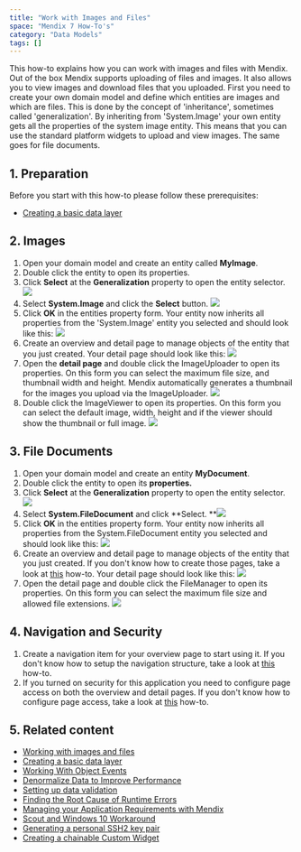 ```yaml
---
title: "Work with Images and Files"
space: "Mendix 7 How-To's"
category: "Data Models"
tags: []
---
```

This how-to explains how you can work with images and files with Mendix. Out of the box Mendix supports uploading of files and images. It also allows you to view images and download files that you uploaded. First you need to create your own domain model and define which entities are images and which are files. This is done by the concept of 'inheritance', sometimes called 'generalization'. By inheriting from 'System.Image' your own entity gets all the properties of the system image entity. This means that you can use the standard platform widgets to upload and view images. The same goes for file documents.

## 1. Preparation

Before you start with this how-to please follow these prerequisites:

*   [Creating a basic data layer](create-a-basic-data-layer)

## 2\. Images

1.  Open your domain model and create an entity called **MyImage**.
2.  Double click the entity to open its properties.
3.  Click **Select** at the **Generalization** property to open the entity selector.
    ![](attachments/18448741/18582124.png)
4.  Select **System.Image** and click the **Select** button.
    ![](attachments/18448741/18582123.png)
5.  Click **OK** in the entities property form. Your entity now inherits all properties from the 'System.Image' entity you selected and should look like this:
    ![](attachments/18448741/18582136.png)
6.  Create an overview and detail page to manage objects of the entity that you just created. Your detail page should look like this:
    ![](attachments/18448741/18582131.png)
7.  Open the **detail page** and double click the ImageUploader to open its properties. On this form you can select the maximum file size, and thumbnail width and height. Mendix automatically generates a thumbnail for the images you upload via the ImageUploader.
    ![](attachments/18448741/18582130.png)
8.  Double click the ImageViewer to open its properties. On this form you can select the default image, width, height and if the viewer should show the thumbnail or full image.
    ![](attachments/18448741/18582129.png)

## 3\. File Documents

1.  Open your domain model and create an entity **MyDocument**.
2.  Double click the entity to open its **properties.**
3.  Click **Select** at the **Generalization** property to open the entity selector.
    ![](attachments/18448741/18582128.png)
4.  Select **System.FileDocument** and click **Select.
    **![](attachments/18448741/18582127.png)
5.  Click **OK** in the entities property form. Your entity now inherits all properties from the System.FileDocument entity you selected and should look like this:
    ![](attachments/18448741/18582126.png)
6.  Create an overview and detail page to manage objects of the entity that you just created. If you don't know how to create those pages, take a look at [this](create-your-first-two-overview-and-detail-pages) how-to. Your detail page should look like this:
    ![](attachments/18448741/18582125.png)
7.  Open the detail page and double click the FileManager to open its properties. On this form you can select the maximum file size and allowed file extensions.
    ![](attachments/18448741/18582122.png)

## 4\. Navigation and Security

1.  Create a navigation item for your overview page to start using it. If you don't know how to setup the navigation structure, take a look at [this](setting-up-the-navigation-structure) how-to.
2.  If you turned on security for this application you need to configure page access on both the overview and detail pages. If you don't know how to configure page access, take a look at [this](create-a-secure-app) how-to.

## 5\. Related content

*   [Working with images and files](working-with-images-and-files)
*   [Creating a basic data layer](create-a-basic-data-layer)
*   [Working With Object Events](working-with-object-events)
*   [Denormalize Data to Improve Performance](denormalize-data-to-improve-performance)
*   [Setting up data validation](setting-up-data-validation)
*   [Finding the Root Cause of Runtime Errors](../monitoring-troubleshooting/finding-the-root-cause-of-runtime-errors)
*   [Managing your Application Requirements with Mendix](../collaboration-project-management/managing-your-application-requirements-with-mendix)
*   [Scout and Windows 10 Workaround](../guis/scout-and-windows-10-workaround)
*   [Generating a personal SSH2 key pair](../security/generating-a-personal-ssh2-key-pair)
*   [Creating a chainable Custom Widget](../custom-widget-development/create-a-chainable-custom-widget)
